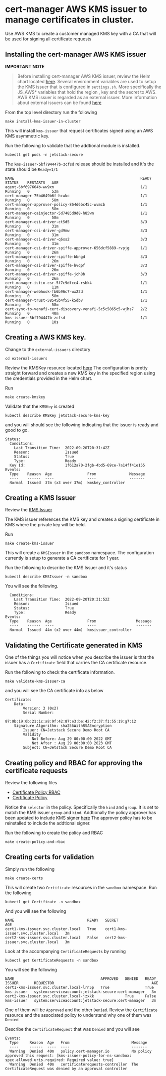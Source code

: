 # cert-manager AWS KMS issuer to manage certificates in cluster. 
Use AWS KMS to create a customer managed KMS key with a CA that will be used for signing all certificate requests


## Installing the cert-manager AWS KMS issuer

**IMPORTANT NOTE**
> Before installing cert-manager AWS KMS issuer, review the Helm chart located [here](../external-issuers/kms/templates/values.yaml). 
Several environment variables are used to setup the KMS issuer that is configured in `settings.sh`. More specifically the JS_AWS* variables that hold the region , key and the secret to AWS. 
AWS KMS issuer is regarded as an external issuer. More information about external issuers can be found [here](https://cert-manager.io/docs/configuration/external/)


From the top level directory run the following 
```
make install-kms-issuer-in-cluster
```
This will install `kms-issuer` that request certificates signed using an AWS KMS asymmetric key. 


Run the following to validate that the addtional module is installed.
```
kubectl get pods -n jetstack-secure
```
The `kms-issuer-5bf794447b-zcfsd` release should be installed and it's the state should be `Ready=1/1`

```
NAME                                                         READY   STATUS    RESTARTS   AGE
agent-6bf697664b-ww9xn                                       1/1     Running   0          53m
cert-manager-75b4649b6f-hcwkc                                1/1     Running   0          58m
cert-manager-approver-policy-864d6bc45c-wvmcb                1/1     Running   0          58m
cert-manager-cainjector-5d7485d9d8-h85wn                     1/1     Running   0          58m
cert-manager-csi-driver-ct5d5                                3/3     Running   0          31m
cert-manager-csi-driver-gd9mw                                3/3     Running   0          31m
cert-manager-csi-driver-q6xs2                                3/3     Running   0          31m
cert-manager-csi-driver-spiffe-approver-656dcf5889-rvpjg     1/1     Running   0          26m
cert-manager-csi-driver-spiffe-bbngd                         3/3     Running   0          26m
cert-manager-csi-driver-spiffe-hvqpf                         3/3     Running   0          26m
cert-manager-csi-driver-spiffe-jch8b                         3/3     Running   0          26m
cert-manager-istio-csr-5f7c9dfcc4-rsbk4                      1/1     Running   0          11m
cert-manager-webhook-fb6b96c7-wx22d                          1/1     Running   0          58m
cert-manager-trust-58545b4f55-k5dbv                          1/1     Running   0          58m
cert-sync-to-venafi-cert-discovery-venafi-5c5c5865c5-wjhs7   2/2     Running   0          40m
kms-issuer-5bf794447b-zcfsd                                  1/1     Running   0          10s
```

## Creating a AWS KMS key.

Change to the `external-issuers` directory
```
cd external-issuers
```

Review the KMSKey resource located [here](../external-issuers/kms/config/kmskey.yaml)
The configuration is pretty straight forward and creates a new KMS key in the specified region using the credentials provided in the Helm chart. 

Run
 ```
 make create-kmskey
 ```

Validate that the `KMSKey` is created
```
kubectl describe KMSKey jetstack-secure-kms-key
```
and you will should see the following indicating that the issuer is ready and good to go.

```
Status:
  Conditions:
    Last Transition Time:  2022-09-20T20:31:42Z
    Reason:                Issued
    Status:                True
    Type:                  Ready
  Key Id:                  1f612a70-2fgb-4bd5-69ce-7a14ff41e155
Events:
  Type    Reason  Age                From               Message
  ----    ------  ----               ----               -------
  Normal  Issued  37m (x3 over 37m)  kmskey_controller  

 ```

## Creating a KMS Issuer

Review the [KMS Issuer](../external-issuers/kms/config/kms-issuer.yaml) 

The KMS issuer references the KMS key and creates a signing certificate in KMS where the private key will be held. 

Run
```
make create-kms-issuer
```

This will create a `KMSIssuer` in the `sandbox` namespace.  The configuration currently is setup to generate a CA certificate for 1 year. 

Run the following to describe the KMS Issuer and it's status
```
kubectl describe KMSIssuer -n sandbox
```

You will see the following. 

```
  Conditions:
    Last Transition Time:  2022-09-20T20:31:52Z
    Reason:                Issued
    Status:                True
    Type:                  Ready
Events:
  Type    Reason  Age                From                  Message
  ----    ------  ----               ----                  -------
  Normal  Issued  44m (x2 over 44m)  kmsissuer_controller  
```

## Validating the Certificate generated in KMS

One of the things you will notice when you describe the issuer is that the issuer has a `Certificate` field that carries the CA certificate resource. 

Run the following to check the certificate information.
```
make validate-kms-issuer-ca
```
and you will see the CA certificate info as below

```
Certificate:
    Data:
        Version: 3 (0x2)
        Serial Number:
            87:0b:19:0b:21:1c:a8:9f:42:87:e3:be:42:f2:37:f1:55:19:g7:12
    Signature Algorithm: sha256WithRSAEncryption
        Issuer: CN=Jetstack Secure Demo Root CA
        Validity
            Not Before: Aug 29 00:00:00 2022 GMT
            Not After : Aug 29 00:00:00 2023 GMT
        Subject: CN=Jetstack Secure Demo Root CA
```

## Creating policy and RBAC for approving the certificate requests

Review the following files 
- [Certificate Policy RBAC](../external-issuers/kms/config/cert-policy-rbac.yaml)
- [Certificate Policy](../external-issuers/kms/config/cert-policy.yaml)

Notice the `selector` in the policy. Specifically the `kind` and `group`. It is set to match the KMS issuer `group` and `kind`. Addtionally the policy approver has been updated to include KMS signer [here](../certificate-approver/approver-policy/values.yaml) The approver policy has to be reinstalled to include the addtional signer.   

Run the following to create the policy and RBAC
```
make create-policy-and-rbac
```

## Creating certs for validation

Simply run the following 
```
make create-certs
```

This will create two `Certificate` resources in the `sandbox` namespace. Run the following

```
kubectl get Certificate -n sandbox
```
And you will see the following 

```
NAME                                 READY   SECRET                               AGE
cert1-kms-issuer.svc.cluster.local   True    cert1-kms-issuer.svc.cluster.local   3m
cert2-kms-issuer.svc.cluster.local   False   cert2-kms-issuer.svc.cluster.local   3m
```

Look at the accompanying `CertificateRequests` by running 

```
kubectl get CertificateRequests -n sandbox
```
You will see the following 

```
NAME                                       APPROVED   DENIED   READY   ISSUER       REQUESTOR                                            AGE
cert1-kms-issuer.svc.cluster.local-lrn5p   True                True    kms-issuer   system:serviceaccount:jetstack-secure:cert-manager   3m
cert2-kms-issuer.svc.cluster.local-jzxkk              True     False   kms-issuer   system:serviceaccount:jetstack-secure:cert-manager   3m
```

One of them will be `Approved` and the other `Denied`. Review the `Certificate` resource and the associated policy to understand why one of them was `Denied`

Describe the `CertificateRequest` that was `Denied` and you will see 
```
Events:
  Type     Reason  Age   From                            Message
  ----     ------  ----  ----                            -------
  Warning  Denied  40m   policy.cert-manager.io          No policy approved this request: [kms-issuer-policy-for-ns-sandbox: spec.allowed.uris.required: Required value: true]
  Warning  Denied  40m   certificaterequests-controller  The CertificateRequest was denied by an approval controller

```

